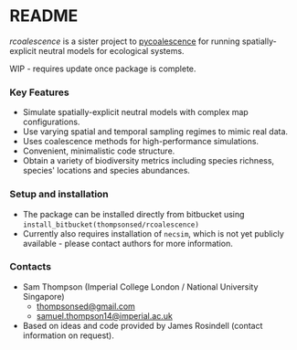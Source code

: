 # README #

*rcoalescence* is a sister project to [pycoalescence](http://pycoalescence.readthedocs.io/ "pycoalescence documentation") for running spatially-explicit neutral models for ecological systems.


WIP - requires update once package is complete.

### Key Features ###

* Simulate spatially-explicit neutral models with complex map configurations.
* Use varying spatial and temporal sampling regimes to mimic real data.
* Uses coalescence methods for high-performance simulations.
* Convenient, minimalistic code structure.
* Obtain a variety of biodiversity metrics including species richness, species' locations and species abundances.

### Setup and installation ###

* The package can be installed directly from bitbucket using ``install_bitbucket(thompsonsed/rcoalescence)``
* Currently also requires installation of ``necsim``, which is not yet publicly available - please contact authors for more information.


### Contacts ###

* Sam Thompson (Imperial College London / National University Singapore)
	- thompsonsed@gmail.com
	- samuel.thompson14@imperial.ac.uk
* Based on ideas and code provided by James Rosindell (contact information on request).